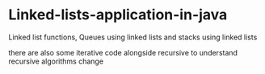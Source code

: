 # Linked-lists-application-in-java
Linked list functions, Queues using linked lists and stacks using linked lists

there are also some iterative code alongside recursive to understand recursive algorithms
change
